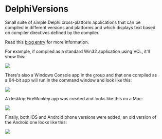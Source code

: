 DelphiVersions
==============

Small suite of simple Delphi cross-platform applications that can be compiled in different versions and platforms and which displays text based on compiler directives defined by the compiler.

Read this [blog entry](https://corneliusconcepts.tech/programming-delphi-various-platforms-and-versions) for more information.

For example, if compiled as a standard Win32 application using VCL, it'll show this:

![](https://corneliusconcepts.tech/sites/default/files/10SeattleVCL_Win64_DebugSM.png)

There's also a Windows Console app in the group and that one compiled as a 64-bit app will run in the command window and look like this:

![](https://corneliusconcepts.tech/sites/default/files/XE_ConoleSM.png)

A desktop FireMonkey app was created and looks like this on a Mac:

![](https://corneliusconcepts.tech/sites/default/files/Delphi12-FireMonkey-MacOS64-DEBUG.png)

Finally, both iOS and Android phone versions were added; an old version of the Android one looks like this:

![](https://corneliusconcepts.tech/sites/default/files/AndroidPhone2.jpg)

